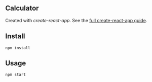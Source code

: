 Calculator
---

Created with *create-react-app*. See the [full create-react-app guide](https://github.com/facebookincubator/create-react-app/blob/master/template/README.md).



Install
---

`npm install`



Usage
---

`npm start`
